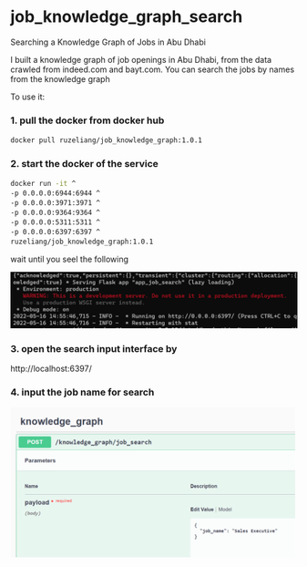 # job_knowledge_graph_search
Searching a Knowledge Graph of Jobs in Abu Dhabi


I built a knowledge graph of job openings in Abu Dhabi, from the data crawled from indeed.com and bayt.com. You can search the jobs by names from the knowledge graph

To use it:

### 1. pull the docker from docker hub

```bash
docker pull ruzeliang/job_knowledge_graph:1.0.1
```

### 2. start the docker of the service

```bash
docker run -it ^
-p 0.0.0.0:6944:6944 ^
-p 0.0.0.0:3971:3971 ^
-p 0.0.0.0:9364:9364 ^
-p 0.0.0.0:5311:5311 ^
-p 0.0.0.0:6397:6397 ^
ruzeliang/job_knowledge_graph:1.0.1
```

wait until you seel the following

<img src="start%20service.png" width="600">


### 3. open the search input interface by 

http://localhost:6397/

### 4. input the job name for search

<img src="search%20term.png" width="500">

